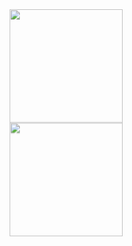 <div style="margin-left:20%">
    <img height=200  src="https://github-readme-stats.vercel.app/api/top-langs/?username=FlowerInTheRain&theme=vue-dark&layout=compact&card_width=400px&line_height=25&langs_count=14&text_bold=true" />
  <img height=200 src="https://github-readme-stats.vercel.app/api?username=FlowerInTheRain&theme=vue-dark&card_width=200px&include_all_commits=false&hide_rank=true" />
</div>


<!--
**FlowerInTheRain/FlowerInTheRain** is a ✨ _special_ ✨ repository because its `README.md` (this file) appears on your GitHub profile.

Here are some ideas to get you started:

- 🔭 I’m currently working on ...
- 🌱 I’m currently learning ...
- 👯 I’m looking to collaborate on ...
- 🤔 I’m looking for help with ...
- 💬 Ask me about ...
- 📫 How to reach me: ...
- 😄 Pronouns: ...
- ⚡ Fun fact: ...
-->
